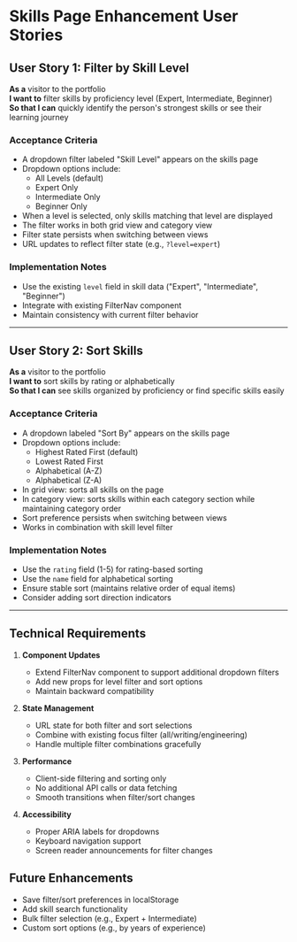 # Skills Page Enhancement User Stories

## User Story 1: Filter by Skill Level
**As a** visitor to the portfolio  
**I want to** filter skills by proficiency level (Expert, Intermediate, Beginner)  
**So that I can** quickly identify the person's strongest skills or see their learning journey

### Acceptance Criteria
- A dropdown filter labeled "Skill Level" appears on the skills page
- Dropdown options include:
  - All Levels (default)
  - Expert Only
  - Intermediate Only  
  - Beginner Only
- When a level is selected, only skills matching that level are displayed
- The filter works in both grid view and category view
- Filter state persists when switching between views
- URL updates to reflect filter state (e.g., `?level=expert`)

### Implementation Notes
- Use the existing `level` field in skill data ("Expert", "Intermediate", "Beginner")
- Integrate with existing FilterNav component
- Maintain consistency with current filter behavior

---

## User Story 2: Sort Skills
**As a** visitor to the portfolio  
**I want to** sort skills by rating or alphabetically  
**So that I can** see skills organized by proficiency or find specific skills easily

### Acceptance Criteria
- A dropdown labeled "Sort By" appears on the skills page
- Dropdown options include:
  - Highest Rated First (default)
  - Lowest Rated First
  - Alphabetical (A-Z)
  - Alphabetical (Z-A)
- In grid view: sorts all skills on the page
- In category view: sorts skills within each category section while maintaining category order
- Sort preference persists when switching between views
- Works in combination with skill level filter

### Implementation Notes
- Use the `rating` field (1-5) for rating-based sorting
- Use the `name` field for alphabetical sorting
- Ensure stable sort (maintains relative order of equal items)
- Consider adding sort direction indicators

---

## Technical Requirements
1. **Component Updates**
   - Extend FilterNav component to support additional dropdown filters
   - Add new props for level filter and sort options
   - Maintain backward compatibility

2. **State Management**
   - URL state for both filter and sort selections
   - Combine with existing focus filter (all/writing/engineering)
   - Handle multiple filter combinations gracefully

3. **Performance**
   - Client-side filtering and sorting only
   - No additional API calls or data fetching
   - Smooth transitions when filter/sort changes

4. **Accessibility**
   - Proper ARIA labels for dropdowns
   - Keyboard navigation support
   - Screen reader announcements for filter changes

## Future Enhancements
- Save filter/sort preferences in localStorage
- Add skill search functionality
- Bulk filter selection (e.g., Expert + Intermediate)
- Custom sort options (e.g., by years of experience)